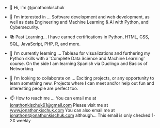 - 👋 Hi, I’m @jonathonkischuk
- 👀 I’m interested in ...
      Software development and web development, as well as 
      data Engineering and Machine Learning & AI with Python,
      and Cybersecurity.

- 📚 Past Learning...
      I have earned certifications in Python, HTML, CSS, SQL,
      JavaScript, PHP, R, and more.
      


- 🌱 I’m currently learning ...
      Tableau for visualizations and
      furthering my Python skills with a 'Complete Data Science and Machine Learning' course.
      On the side I am learning Spanish via Duolingo
      and Basics of Networking.


- 💞️ I’m looking to collaborate on ...
      Exciting projects, or
      any opportunity to learn something new.
      Projects where I can meet and/or help out fun and interesting people are perfect too.



- 📫 How to reach me ...
      You can email me at jonathonkischuk91@gmail.com
      Please visit me at www.jonathonkischuk.com
      You can also email me at jonathon@jonathonkischuk.com
            although... This email is only checked 1-2X weekly
            



<!---
jonathonkischuk/jonathonkischuk is a ✨ special ✨ repository because its `README.md` (this file) appears on your GitHub profile.
You can click the Preview link to take a look at your changes.
--->

